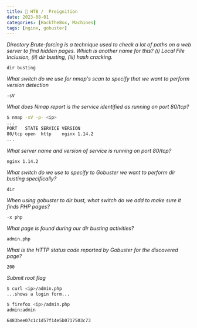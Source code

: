 ```yaml
---
title: 🔵 HTB /  Preignition
date: 2023-08-01
categories: [HackTheBox, Machines]
tags: [nginx, gobuster]
---
```


_Directory Brute-forcing is a technique used to check a lot of paths on a web server to find hidden pages. Which is another name for this? (i) Local File Inclusion, (ii) dir busting, (iii) hash cracking._

`dir busting`

_What switch do we use for nmap's scan to specify that we want to perform version detection_

`-sV`

_What does Nmap report is the service identified as running on port 80/tcp?_

```bash
$ nmap -sV -p- <ip>
...
PORT   STATE SERVICE VERSION
80/tcp open  http    nginx 1.14.2
...
```

_What server name and version of service is running on port 80/tcp?_

`nginx 1.14.2`

_What switch do we use to specify to Gobuster we want to perform dir busting specifically?_

`dir`

_When using gobuster to dir bust, what switch do we add to make sure it finds PHP pages?_

`-x php`

_What page is found during our dir busting activities?_

`admin.php`

_What is the HTTP status code reported by Gobuster for the discovered page?_

`200`

_Submit root flag_

```bash
$ curl <ip>/admin.php
...shows a login form...

$ firefox <ip>/admin.php
admin:admin

6483bee07c1c1d57f14e5b0717503c73
```
